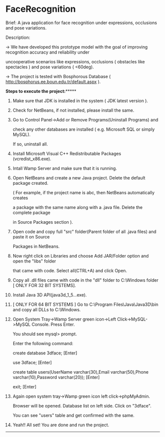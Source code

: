 FaceRecognition
===============

Brief: A java application for face recognition under expressions, occlusions and pose variations.

Description:

-> We have developed this prototype model with the goal of improving recognition accuracy and reliability under

   uncooperative scenarios like expressions, occlusions ( obstacles like spectacles ) and pose variations ( <60deg).
   
-> The project is tested with Bosphorous Database ( http://bosphorus.ee.boun.edu.tr/default.aspx ).




********************************************Steps to execute the project:*************************************************

1. Make sure that JDK is installed in the system ( JDK latest version ).

2. Check for NetBeans, if not installed, please install the same.

3. Go to Control Panel->Add or Remove Programs(Uninstall Programs) and

   check any other databases are installed ( e.g. Microsoft SQL or simply MySQL).

   If so, uninstall all.

4. Install Microsoft Visual C++ Redistributable Packages (vcredist_x86.exe).

5. Intall Wamp Server and make sure that it is running.

6. Open NetBeans and create a new Java project. Delete the default package created.

   ( For example, if the project name is abc, then NetBeans automatically creates

     a package with the same name along with a .java file. Delete the complete package

     in Source Packages section ).

7. Open code and copy full "src" folder(Parent folder of all .java files) and paste it on Source 

   Packages in NetBeans.

8. Now right click on Libraries and choose Add JAR/Folder option and open the "libs" folder

   that came with code. Select all(CTRL+A) and click Open.

9. Copy all .dll files came with code in the "dll" folder to C:\Windows folder [ ONLY FOR 32 BIT SYSTEMS].

10. Install Java 3D API(java3d_1_5...exe).

11. [ ONLY FOR 64 BIT SYSTEMS ] Go to C:\Program Files\Java\Java3D\bin and copy all DLLs to C:\Windows.

12. Open System Tray->Wamp Server green icon->Left Click->MySQL->MySQL Console. Press Enter.

    You should see mysql> prompt.

    Enter the following command:

    create database 3dface; [Enter]
 
    use 3dface; [Enter]

    create table users(UserName varchar(30),Email varchar(50),Phone varchar(10),Password varchar(20)); [Enter]

    exit; [Enter]

13. Again open system tray->Wamp green icon left click->phpMyAdmin.

    Browser will be opened. Database list on left side. Click on "3dface".

    You can see "users" table and get confirmed with the same.

    
12. Yeah!! All set! You are done and run the project.


**************************************************************************************************************************
